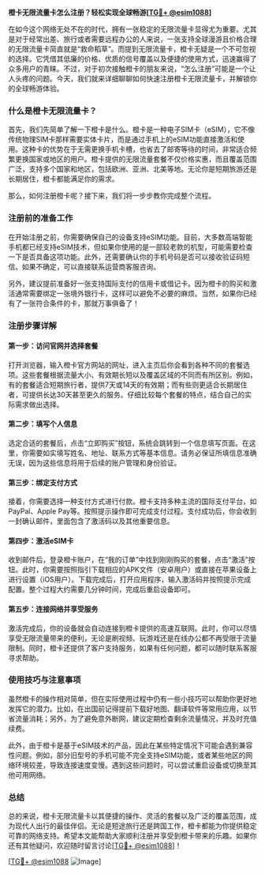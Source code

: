 **橙卡无限流量卡怎么注册？轻松实现全球畅游[[TG💪+ @esim1088](https://t.me/s/esim1088)]**

在如今这个网络无处不在的时代，拥有一张稳定的无限流量卡显得尤为重要。尤其是对于经常出差、旅行或者需要远程办公的人来说，一张支持全球漫游且价格合理的无限流量卡简直就是“救命稻草”。而提到无限流量卡，橙卡无疑是一个不可忽视的选择。它凭借其低廉的价格、优质的信号覆盖以及便捷的使用方式，迅速赢得了众多用户的青睐。不过，对于初次接触橙卡的朋友来说，“怎么注册”可能是一个让人头疼的问题。今天，我们就来详细聊聊如何快速注册橙卡无限流量卡，并解锁你的全球畅游体验。

### 什么是橙卡无限流量卡？

首先，我们先简单了解一下橙卡是什么。橙卡是一种电子SIM卡（eSIM），它不像传统物理SIM卡那样需要实体卡片，而是通过手机上的eSIM功能直接激活和使用。这种卡的优势在于无需更换手机卡槽，也省去了邮寄等待的时间，非常适合频繁更换国家或地区的用户。橙卡提供的无限流量套餐不仅价格实惠，而且覆盖范围广泛，支持多个国家和地区，包括欧洲、亚洲、北美等地。无论你是短期旅游还是长期居住，橙卡都能满足你的需求。

那么，如何注册橙卡呢？接下来，我们将一步步教你完成整个流程。

### 注册前的准备工作

在开始注册之前，你需要确保自己的设备支持eSIM功能。目前，大多数高端智能手机都已经支持eSIM技术，但如果你使用的是一部较老款的机型，可能需要检查一下是否具备这项功能。此外，还需要确认你的手机号码是否可以接收验证码短信。如果不确定，可以直接联系运营商客服咨询。

另外，建议提前准备好一张支持国际支付的信用卡或借记卡。因为橙卡的购买和激活通常需要绑定一张境外银行卡，这样可以避免不必要的麻烦。当然，如果你已经有了一张符合条件的卡，那就万事俱备了！

### 注册步骤详解

#### 第一步：访问官网并选择套餐

打开浏览器，输入橙卡官方网站的网址，进入主页后你会看到各种不同的套餐选项。这些套餐根据流量大小、有效期长短以及覆盖区域的不同而有所区别。例如，有的套餐适合短期旅行者，提供7天或14天的有效期；而有些则更适合长期居住者，可提供长达30天甚至更久的服务。仔细比较每个套餐的特点，结合自己的实际需求做出选择。

#### 第二步：填写个人信息

选定合适的套餐后，点击“立即购买”按钮，系统会跳转到一个信息填写页面。在这里，你需要如实填写姓名、地址、联系方式等基本信息。请务必保证所填信息准确无误，因为这些信息将用于后续的账户管理和身份验证。

#### 第三步：绑定支付方式

接着，你需要选择一种支付方式进行付款。橙卡支持多种主流的国际支付平台，如PayPal、Apple Pay等。按照提示操作即可完成支付过程。支付成功后，你会收到一封确认邮件，里面包含了激活码以及其他重要信息。

#### 第四步：激活eSIM卡

收到邮件后，登录橙卡账户，在“我的订单”中找到刚刚购买的套餐，点击“激活”按钮。此时，你需要按照指引下载相应的APK文件（安卓用户）或直接在苹果设备上进行设置（iOS用户）。下载完成后，打开应用程序，输入激活码并按照提示完成配置。整个过程大约需要几分钟时间，完成后重启设备即可。

#### 第五步：连接网络并享受服务

激活完成后，你的设备就会自动连接到橙卡提供的高速互联网。此时，你可以尽情享受无限流量带来的便利，无论是刷视频、玩游戏还是在线办公都不再受限于流量限制。同时，橙卡还提供了客户支持服务，如果有任何问题，都可以随时联系客服寻求帮助。

### 使用技巧与注意事项

虽然橙卡的操作相对简单，但在实际使用过程中仍有一些小技巧可以帮助你更好地发挥它的潜力。比如，在出国前记得提前下载好地图、翻译软件等常用应用，以节省流量消耗；另外，为了避免意外断网，建议定期检查剩余流量情况，并及时充值续费。

此外，由于橙卡是基于eSIM技术的产品，因此在某些特定情况下可能会遇到兼容性问题。例如，部分旧型号的手机可能不完全支持eSIM功能，或者某些地区的网络环境较差，导致连接速度变慢。遇到这些问题时，可以尝试重启设备或切换至其他可用网络。

### 总结

总的来说，橙卡无限流量卡以其便捷的操作、灵活的套餐以及广泛的覆盖范围，成为现代人出行的最佳伴侣。无论是短途旅行还是跨国工作，橙卡都能为你提供稳定可靠的网络支持。希望本文能帮助大家顺利注册并享受到橙卡带来的乐趣。如果你还有其他疑问，欢迎随时留言讨论[[TG💪+ @esim1088](https://t.me/s/esim1088)]！

[[TG💪+ @esim1088](https://t.me/s/esim1088) ![Image](https://i.postimg.cc/4NQfJmqS/Snipaste-2025-05-13-00-14-12.png)]
